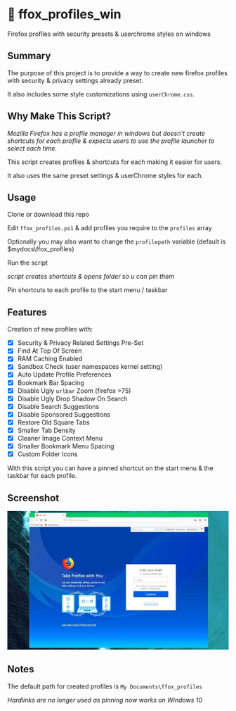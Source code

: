 # 🦊 ffox_profiles_win

Firefox profiles with security presets & userchrome styles on windows

## Summary

The purpose of this project is to provide a way to create new firefox profiles with security & privacy settings already preset.

It also includes some style customizations using `userChrome.css`.

## Why Make This Script?

*Mozilla Firefox has a profile manager in windows but doesn't create shortcuts for each profile & expects users to use the profile launcher to select each time.*

This script creates profiles & shortcuts for each making it easier for users.

It also uses the same preset settings & userChrome styles for each.

## Usage

Clone or download this repo

Edit `ffox_profiles.ps1` & add profiles you require to the `profiles` array

Optionally you may also want to change the `profilepath` variable (default is $mydocs\ffox_profiles)

Run the script

*script creates shortcuts & opens folder so u can pin them*

Pin shortcuts to each profile to the start menu / taskbar

## Features

Creation of new profiles with:

- [x] Security & Privacy Related Settings Pre-Set
- [x] Find At Top Of Screen
- [x] RAM Caching Enabled
- [x] Sandbox Check (user namespaces kernel setting)
- [x] Auto Update Profile Preferences
- [x] Bookmark Bar Spacing
- [x] Disable Ugly `urlbar` Zoom (firefox >75)
- [x] Disable Ugly Drop Shadow On Search
- [x] Disable Search Suggestions
- [x] Disable Sponsored Suggestions
- [x] Restore Old Square Tabs
- [x] Smaller Tab Density
- [x] Cleaner Image Context Menu
- [x] Smaller Bookmark Menu Spacing
- [x] Custom Folder Icons

With this script you can have a pinned shortcut on the start menu & the taskbar for each profile.

## Screenshot

![](https://raw.githubusercontent.com/equk/ffox_profiles_win/master/screenshots/ffox_win_profile.jpg)

## Notes

The default path for created profiles is `My Documents\ffox_profiles`

*Hardlinks are no longer used as pinning now works on Windows 10*
